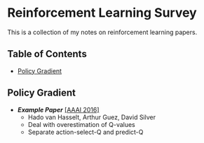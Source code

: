 # Reinforcement Learning Survey

This is a collection of my notes on reinforcement learning papers.


## Table of Contents

- [Policy Gradient](https://github.com/yoonholee/Reinforcement-Learning-Survey#policy-gradient)


## Policy Gradient
  - ***Example Paper*** [[AAAI 2016]](http://arxiv.org/abs/1509.06461)
      - Hado van Hasselt, Arthur Guez, David Silver 
      - Deal with overestimation of Q-values
      - Separate action-select-Q and predict-Q 
